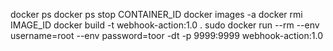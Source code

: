 docker ps
docker ps stop CONTAINER_ID
docker images -a
docker rmi IMAGE_ID
docker build -t webhook-action:1.0 .
sudo docker run --rm --env username=root --env password=toor -dt -p 9999:9999 webhook-action:1.0